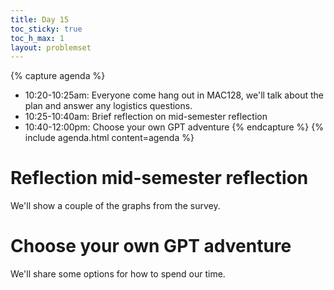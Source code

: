 ```yaml
---
title: Day 15
toc_sticky: true 
toc_h_max: 1
layout: problemset
---
```


{% capture agenda %}
* 10:20-10:25am: Everyone come hang out in MAC128, we'll talk about the plan and answer any logistics questions.
* 10:25-10:40am: Brief reflection on mid-semester reflection
* 10:40-12:00pm: Choose your own GPT adventure
{% endcapture %}
{% include agenda.html content=agenda %}

# Reflection mid-semester reflection

We'll show a couple of the graphs from the survey. 

# Choose your own GPT adventure

We'll share some options for how to spend our time. 